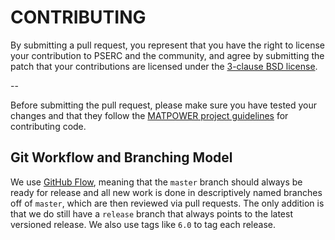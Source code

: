 CONTRIBUTING
============

By submitting a pull request, you represent that you have the right to
license your contribution to PSERC and the community, and agree by
submitting the patch that your contributions are licensed under the
[3-clause BSD license][1].

--

Before submitting the pull request, please make sure you have tested
your changes and that they follow the [MATPOWER project guidelines][2]
for contributing code.

Git Workflow and Branching Model
--------------------------------

We use [GitHub Flow][3], meaning that the `master` branch should always
be ready for release and all new work is done in descriptively named
branches off of `master`, which are then reviewed via pull requests. The
only addition is that we do still have a `release` branch that always
points to the latest versioned release. We also use tags like `6.0` to
tag each release.


[1]: LICENSE
[2]: CONTRIBUTING.md
[3]: http://scottchacon.com/2011/08/31/github-flow.html
